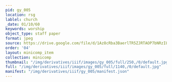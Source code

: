 ```yaml
---
pid: gy_005
location: rsg
lablel: church
_date: 01/10/60
keywords: worship
object_type: staff paper
format: jpeg
source: https://drive.google.com/file/d/1Az8cRba3BaerlTR5ZJRTAOP7bNRzILC-/view?usp=sharing
order: '04'
layout: minicomp_item
collection: minicomp
thumbnail: "/img/derivatives/iiif/images/gy_005/full/250,/0/default.jpg"
full: "/img/derivatives/iiif/images/gy_005/full/1140,/0/default.jpg"
manifest: "/img/derivatives/iiif/gy_005/manifest.json"
---
```

